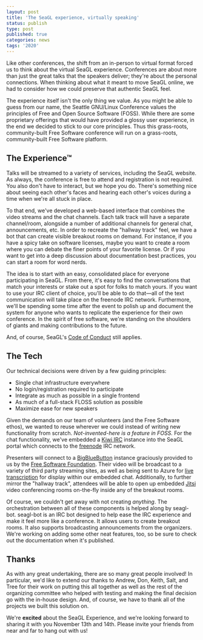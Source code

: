 ```yaml
---
layout: post
title: 'The SeaGL experience, virtually speaking'
status: publish
type: post
published: true
categories: news
tags: '2020'
---
```


Like other conferences, the shift from an in-person to virtual format forced us to think about the virtual SeaGL experience.
Conferences are about more than just the great talks that the speakers deliver; they're about the personal connections.
When thinking about what it meant to move SeaGL online, we had to consider how we could preserve that authentic SeaGL feel.

The experience itself isn't the only thing we value.
As you might be able to guess from our name, the Seattle GNU/Linux Conference values the principles of Free and Open Source Software (FOSS).
While there are some proprietary offerings that would have provided a glossy user experience, in the end we decided to stick to our core principles.
Thus this grass-roots, community-built Free Software conference will run on a grass-roots, community-built Free Software platform.

## The Experience™

Talks will be streamed to a variety of services, including the SeaGL website.
As always, the conference is free to attend and registration is not required.
You also don't have to interact, but we hope you do.
There's something nice about seeing each other's faces and hearing each other's voices during a time when we're all stuck in place.

To that end, we've developed a web-based interface that combines the video streams and the chat channels.
Each talk track will have a separate channel/room, alongside a number of additional channels for general chat, announcements, etc.
In order to recreate the "hallway track" feel, we have a bot that can create visible breakout rooms on demand.
For instance, if you have a spicy take on software licenses, maybe you want to create a room where you can debate the finer points of your favorite license.
Or if you want to get into a deep discussion about documentation best practices, you can start a room for word nerds.

The idea is to start with an easy, consolidated place for everyone participating in SeaGL.
From there, it's easy to find the conversations that match your interests or stake out a spot for folks to match yours.
If you want to use your IRC client of choice, you'll be able to do that—all of the text communication will take place on the freenode IRC network.
Furthermore, we'll be spending some time after the event to polish up and document the system for anyone who wants to replicate the experience for their own conference.
In the spirit of free software, we're standing on the shoulders of giants and making contributions to the future.

And, of course, SeaGL's [Code of Conduct](/code_of_conduct) still applies.

## The Tech

Our technical decisions were driven by a few guiding principles:

- Single chat infrastructure everywhere
- No login/registration required to participate
- Integrate as much as possible in a single frontend
- As much of a full-stack FLOSS solution as possible
- Maximize ease for new speakers

Given the demands on our team of volunteers (and the Free Software ethos), we wanted to reuse wherever we could instead of writing new functionality from scratch.
_Not-invented-here is a feature in FOSS._
For the chat functionality, we've embedded a [Kiwi IRC](https://kiwiirc.com/) instance into the SeaGL portal which connects to the [freenode](https://freenode.net/) IRC network. 

Presenters will connect to a [BigBlueButton](https://bigbluebutton.org/) instance graciously provided to us by the [Free Software Foundation](https://www.fsf.org/).
Their video will be broadcast to a variety of third party streaming sites, as well as being sent to Azure for [live transcription](https://docs.microsoft.com/en-us/azure/media-services/latest/live-transcription) for display within our embedded chat.
Additionally, to further mirror the "hallway track", attendees will be able to open up embedded [Jitsi](https://jitsi.org/) video conferencing rooms on-the-fly inside any of the breakout rooms.

Of course, we couldn't get away with not creating _anything_.
The orchestration between all of these components is helped along by seagl-bot.
seagl-bot is an IRC bot designed to help ease the IRC experience and make it feel more like a conference.
It allows users to create breakout rooms.
It also supports broadcasting announcements from the organizers.
We're working on adding some other neat features, too, so be sure to check out the documentation when it's published.

## Thanks

As with any great undertaking, there are so many great people involved!
In particular, we'd like to extend our thanks to Andrew, Don, Keith, Salt, and Tree for their work on putting this all together as well as the rest of the organizing committee who helped with testing and making the final decision go with the in-house design.
And, of course, we have to thank all of the projects we built this solution on.

We're **excited** about the SeaGL Experience, and we're looking forward to sharing it with you November 13th and 14th.
Please invite your friends from near and far to hang out with us!
